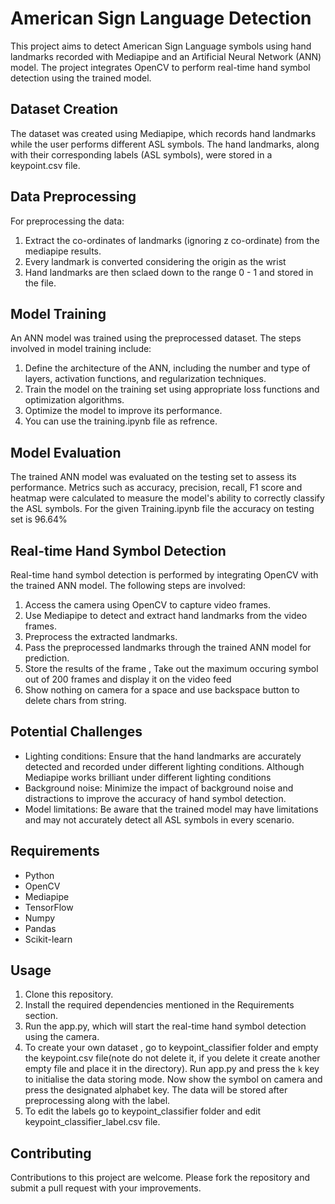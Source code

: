 # American Sign Language Detection

This project aims to detect American Sign Language symbols using hand landmarks recorded with Mediapipe and an Artificial Neural Network (ANN) model. The project integrates OpenCV to perform real-time hand symbol detection using the trained model.

## Dataset Creation

The dataset was created using Mediapipe, which records hand landmarks while the user performs different ASL symbols. The hand landmarks, along with their corresponding labels (ASL symbols), were stored in a keypoint.csv file.

## Data Preprocessing

For preprocessing the data:

1. Extract the co-ordinates of landmarks (ignoring z co-ordinate) from the mediapipe results.
2. Every landmark is converted considering the origin as the wrist
3. Hand landmarks are then sclaed down to the range 0 - 1 and stored in the file.

## Model Training

An ANN model was trained using the preprocessed dataset. The steps involved in model training include:

1. Define the architecture of the ANN, including the number and type of layers, activation functions, and regularization techniques.
2. Train the model on the training set using appropriate loss functions and optimization algorithms.
3. Optimize the model to improve its performance.
4. You can use the training.ipynb file as refrence.

## Model Evaluation

The trained ANN model was evaluated on the testing set to assess its performance. Metrics such as accuracy, precision, recall, F1 score and heatmap were calculated to measure the model's ability to correctly classify the ASL symbols. For the given Training.ipynb file the accuracy on testing set is 96.64%

## Real-time Hand Symbol Detection

Real-time hand symbol detection is performed by integrating OpenCV with the trained ANN model. The following steps are involved:

1. Access the camera using OpenCV to capture video frames.
2. Use Mediapipe to detect and extract hand landmarks from the video frames.
3. Preprocess the extracted landmarks.
4. Pass the preprocessed landmarks through the trained ANN model for prediction.
5. Store the results of the frame , Take out the maximum occuring symbol out of 200 frames and display it on the video feed
6. Show nothing on camera for a space and use backspace button to delete chars from string.

## Potential Challenges

- Lighting conditions: Ensure that the hand landmarks are accurately detected and recorded under different lighting conditions. Although Mediapipe works brilliant under different lighting conditions
- Background noise: Minimize the impact of background noise and distractions to improve the accuracy of hand symbol detection.
- Model limitations: Be aware that the trained model may have limitations and may not accurately detect all ASL symbols in every scenario.

## Requirements

- Python 
- OpenCV 
- Mediapipe
- TensorFlow 
- Numpy 
- Pandas 
- Scikit-learn 

## Usage

1. Clone this repository.
2. Install the required dependencies mentioned in the Requirements section.
3. Run the app.py, which will start the real-time hand symbol detection using the camera.
4. To create your own dataset , go to keypoint_classifier folder and empty the keypoint.csv file(note do not delete it, if you delete it create another empty file and place it in the directory). Run app.py and press the `k` key to initialise the data storing mode. Now show the symbol on camera and press the designated alphabet key. The data will be stored after preprocessing along with the label.
5. To edit the labels go to keypoint_classifier folder and edit keypoint_classifier_label.csv file. 

## Contributing

Contributions to this project are welcome. Please fork the repository and submit a pull request with your improvements.
